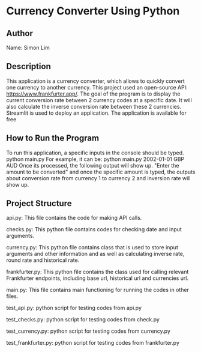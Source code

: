 # Currency Converter Using Python

## Author
Name: Simon Lim

## Description
This application is a currency converter, which allows to quickly convert one currency to another currency.
This project used an open-source API: https://www.frankfurter.app/.
The goal of the program is to display the current conversion rate between 2 currency codes at a specific date. It will also calculate the inverse conversion rate between these 2 currencies.
Streamlit is used to deploy an application. The application is available for free

## How to Run the Program
To run this application, a specific inputs in the console should be typed.
python main.py <year-month-date> <currency1> <currency2>
For example, it can be:
python main.py 2002-01-01 GBP AUD
Once its processed, the following output will show up.
"Enter the amount to be converted"
and once the specific amount is typed, 
the outputs about conversion rate from currency 1 to currency 2 and inversion rate will show up.

## Project Structure
<p>
api.py: This file contains the code for making API calls.
</p>

<p>
checks.py: This python file contains codes for checking date and input arguments. 
</p>

<p>
currency.py: This python file contains class that is used to store input arguments and other information and as well as calculating inverse rate, round rate and historical rate.
</p>

<p>
frankfurter.py: This python file contains the class used for calling relevant Frankfurter endpoints, including base url, historical url and currencies url.
</p>

<p>
main.py: This file contains main functioning for running the codes in other files. 
</p>

<p>
test_api.py: python script for testing codes from api.py
</p>

<p>
test_checks.py: python script for testing codes from check.py
</p>

<p>
test_currency.py: python script for testing codes from currency.py
</p>

<p>
test_frankfurter.py: python script for testing codes from frankfurter.py
</p>

